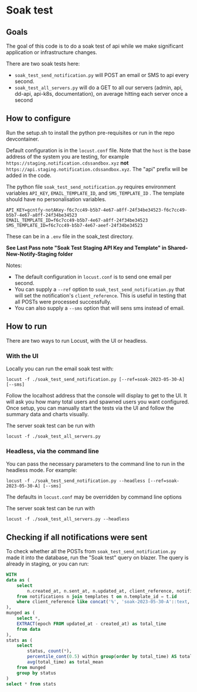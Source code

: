 # Soak test

## Goals

The goal of this code is to do a soak test of api while we make significant application or infrastructure changes.

There are two soak tests here:
- `soak_test_send_notification.py` will POST an email or SMS to api every second.
- `soak_test_all_servers.py` will do a GET to all our servers (admin, api, dd-api, api-k8s, documentation), on average hitting each server once a second

## How to configure

Run the setup.sh to install the python pre-requisites or run in the repo devcontainer.

Default configuration is in the `locust.conf` file. Note that the `host` is the base address of the system you are testing, for example `https://staging.notification.cdssandbox.xyz` **not** `https://api.staging.notification.cdssandbox.xyz`. The "api" prefix will be added in the code.

The python file `soak_test_send_notification.py` requires environment variables `API_KEY`, `EMAIL_TEMPLATE_ID`, and `SMS_TEMPLATE_ID` . The template should have no personalisation variables.

```
API_KEY=gcntfy-notAKey-f6c7cc49-b5b7-4e67-a8ff-24f34be34523-f6c7cc49-b5b7-4e67-a8ff-24f34be34523
EMAIL_TEMPLATE_ID=f6c7cc49-b5b7-4e67-a8ff-24f34be34523
SMS_TEMPLATE_ID=f6c7cc49-b5b7-4e67-aeef-24f34be34523
```
These can be in a `.env` file in the soak_test directory.

__See Last Pass note "Soak Test Staging API Key and Template" in Shared-New-Notify-Staging folder__

Notes:
- The default configuration in `locust.conf` is to send one email per second.
- You can supply a `--ref` option to `soak_test_send_notification.py` that will set the notification's `client_reference`. This is useful in testing that all POSTs were processed successfully.
- You can also supply a `--sms` option that will sens sms instead of email.

## How to run

There are two ways to run Locust, with the UI or headless.

### With the UI

Locally you can run the email soak test with:

```shell
locust -f ./soak_test_send_notification.py [--ref=soak-2023-05-30-A] [--sms]
```

Follow the localhost address that the console will display to get to the UI. It will ask you how many total users and spawned users you want configured. Once setup, you can manually start the tests via the UI and follow the summary data and charts visually.

The server soak test can be run with

```shell
locust -f ./soak_test_all_servers.py
```

### Headless, via the command line

You can pass the necessary parameters to the command line to run in the headless mode. For example:

```shell
locust -f ./soak_test_send_notification.py --headless [--ref=soak-2023-05-30-A] [--sms]
```

The defaults in `locust.conf` may be overridden by command line options

The server soak test can be run with

```shell
locust -f ./soak_test_all_servers.py --headless
```

## Checking if all notifications were sent

To check whether all the POSTs from `soak_test_send_notification.py` made it into the database, run the "Soak test" query on blazer. The query is already in staging, or you can run:

```sql
WITH
data as (
    select 
        n.created_at, n.sent_at, n.updated_at, client_reference, notification_status as status, t.process_type as priority
    from notifications n join templates t on n.template_id = t.id
    where client_reference like concat('%', 'soak-2023-05-30-A'::text, '%')
),
munged as (
    select *,
    EXTRACT(epoch FROM updated_at - created_at) as total_time
    from data
),
stats as (
    select 
        status, count(*),
        percentile_cont(0.5) within group(order by total_time) AS total_median,
        avg(total_time) as total_mean
    from munged
    group by status
)
select * from stats 
```

